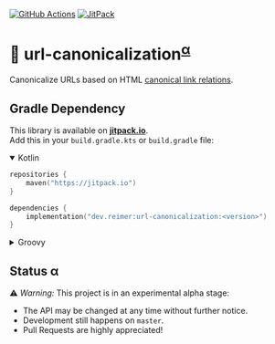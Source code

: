 [![GitHub Actions](https://img.shields.io/github/workflow/status/reimersoftware/url-canonicalization/CI?style=flat-square)](https://github.com/reimersoftware/url-canonicalization/actions?query=workflow%3A"CI")
[![JitPack](https://img.shields.io/jitpack/v/github/reimersoftware/url-canonicalization?style=flat-square)](https://jitpack.io/#dev.reimer/url-canonicalization)

# 🔗 url-canonicalization<sup>[α](#status-α)</sup>

Canonicalize URLs based on HTML [canonical link relations](https://en.wikipedia.org/wiki/Canonical_link_element).

## Gradle Dependency

This library is available on [**jitpack.io**](https://jitpack.io/#dev.reimer/url-canonicalization).  
Add this in your `build.gradle.kts` or `build.gradle` file:

<details open><summary>Kotlin</summary>

```kotlin
repositories {
    maven("https://jitpack.io")
}

dependencies {
    implementation("dev.reimer:url-canonicalization:<version>")
}
```

</details>

<details><summary>Groovy</summary>

```groovy
repositories {
    maven { url 'https://jitpack.io' }
}

dependencies {
    implementation 'dev.reimer:url-canonicalization:<version>'
}
```

</details>

## Status α

⚠️ _Warning:_ This project is in an experimental alpha stage:
- The API may be changed at any time without further notice.
- Development still happens on `master`.
- Pull Requests are highly appreciated!